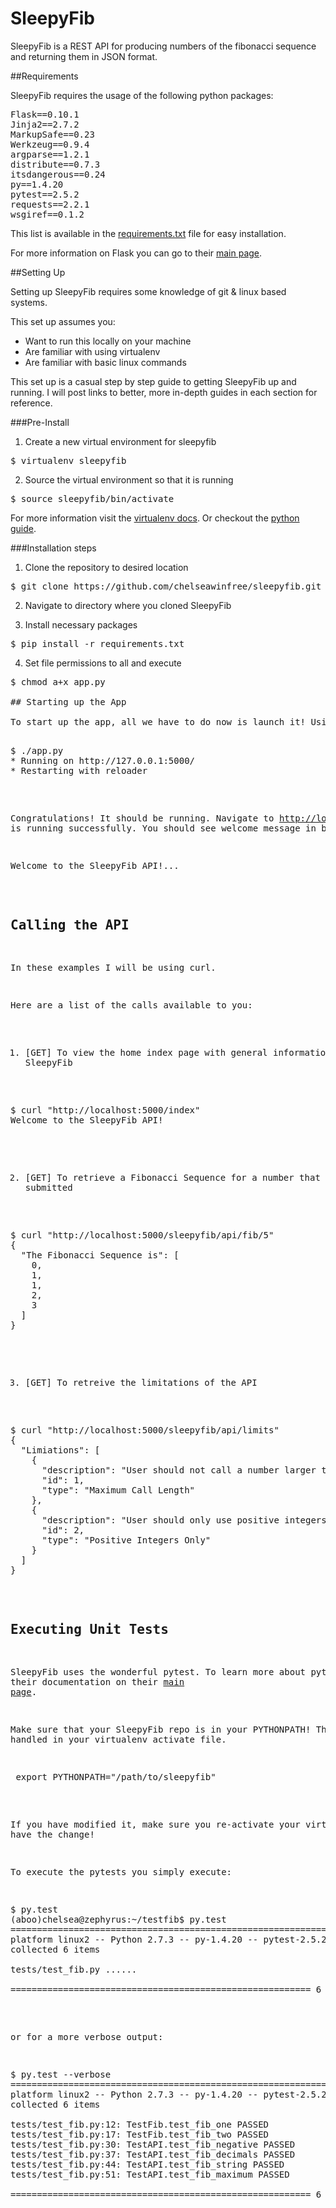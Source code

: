 SleepyFib
=========

SleepyFib is a REST API for producing numbers of the fibonacci sequence and returning them in JSON format.

##Requirements

SleepyFib requires the usage of the following python packages:

<pre>
Flask==0.10.1
Jinja2==2.7.2
MarkupSafe==0.23
Werkzeug==0.9.4
argparse==1.2.1
distribute==0.7.3
itsdangerous==0.24
py==1.4.20
pytest==2.5.2
requests==2.2.1
wsgiref==0.1.2
</pre>

This list is available in the [requirements.txt](https://github.com/chelseawinfree/sleepyfib/blob/master/requirements.txt) file for easy installation.

For more information on Flask you can go to their [main page](http://flask.pocoo.org/).

##Setting Up

Setting up SleepyFib requires some knowledge of git & linux based systems.

This set up assumes you:
* Want to run this locally on your machine
* Are familiar with using virtualenv
* Are familiar with basic linux commands

This set up is a casual step by step guide to getting SleepyFib up and running. I will post links to better, more in-depth guides in each section for reference.

###Pre-Install

1. Create a new virtual environment for sleepyfib
<pre>$ virtualenv sleepyfib</pre>
2. Source the virtual environment so that it is running
<pre>$ source sleepyfib/bin/activate</pre>

For more information visit the [virtualenv docs](http://virtualenv.readthedocs.org/en/latest/). Or checkout the [python guide](http://docs.python-guide.org/en/latest/dev/virtualenvs/).

###Installation steps
1. Clone the repository to desired location
<pre>$ git clone https://github.com/chelseawinfree/sleepyfib.git</pre>

2. Navigate to directory where you cloned SleepyFib

3. Install necessary packages
<pre>$ pip install -r requirements.txt</pre>

4. Set file permissions to all and execute
<pre>$ chmod a+x app.py

## Starting up the App

To start up the app, all we have to do now is launch it! Using the command ./app.py you should see the following:

<pre>
$ ./app.py
* Running on http://127.0.0.1:5000/
* Restarting with reloader
</pre>

Congratulations! It should be running. Navigate to [http://localhost:5000](http://localhost:5000) to make sure it is running successfully. You should see welcome message in browser.

<pre>
Welcome to the SleepyFib API!...
</pre>

## Calling the API
In these examples I will be using curl.

Here are a list of the calls available to you:

1. [GET] To view the home index page with general information about SleepyFib 
<pre>
$ curl "http://localhost:5000/index"
Welcome to the SleepyFib API!
</pre>

2. [GET] To retrieve a Fibonacci Sequence for a number that is submitted
<pre>
$ curl "http://localhost:5000/sleepyfib/api/fib/5"
{
  "The Fibonacci Sequence is": [
    0, 
    1, 
    1, 
    2, 
    3
  ]
}
</pre>

3. [GET] To retreive the limitations of the API
<pre>
$ curl "http://localhost:5000/sleepyfib/api/limits"
{
  "Limiations": [
    {
      "description": "User should not call a number larger than 9000", 
      "id": 1, 
      "type": "Maximum Call Length"
    }, 
    {
      "description": "User should only use positive integers only", 
      "id": 2, 
      "type": "Positive Integers Only"
    }
  ]
}
</pre>

## Executing Unit Tests

SleepyFib uses the wonderful pytest. To learn more about pytest read their documentation on their [main page](http://pytest.org/latest/).

Make sure that your SleepyFib repo is in your PYTHONPATH! This is handled in your virtualenv activate file.
<pre> export PYTHONPATH="/path/to/sleepyfib" </pre>

If you have modified it, make sure you re-activate your virtualenv to have the change!

To execute the pytests you simply execute:
<pre>$ py.test
(aboo)chelsea@zephyrus:~/testfib$ py.test
============================================================ test session starts ============================================================
platform linux2 -- Python 2.7.3 -- py-1.4.20 -- pytest-2.5.2
collected 6 items 

tests/test_fib.py ......

========================================================= 6 passed in 0.09 seconds =========================================================
</pre>

or for a more verbose output:

<pre>
$ py.test --verbose
============================================================ test session starts ============================================================
platform linux2 -- Python 2.7.3 -- py-1.4.20 -- pytest-2.5.2 -- /home/chelsea/aboo/bin/python
collected 6 items 

tests/test_fib.py:12: TestFib.test_fib_one PASSED
tests/test_fib.py:17: TestFib.test_fib_two PASSED
tests/test_fib.py:30: TestAPI.test_fib_negative PASSED
tests/test_fib.py:37: TestAPI.test_fib_decimals PASSED
tests/test_fib.py:44: TestAPI.test_fib_string PASSED
tests/test_fib.py:51: TestAPI.test_fib_maximum PASSED

========================================================= 6 passed in 0.10 seconds =========================================================
</pre>







